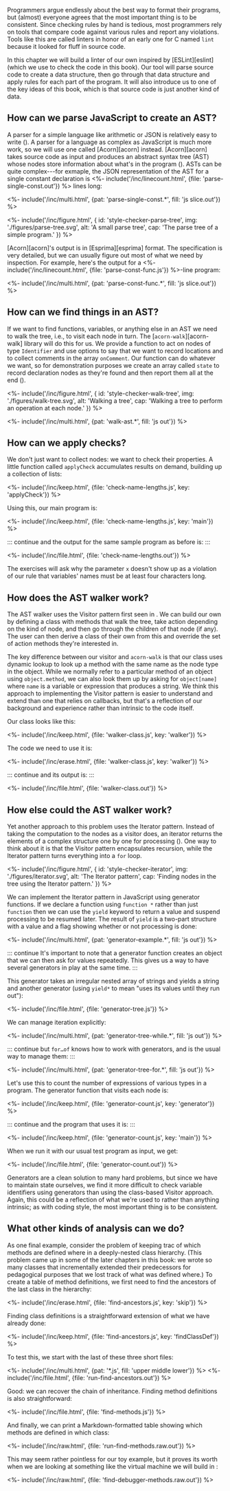 ---
---

Programmers argue endlessly about the best way to format their programs,
but (almost) everyone agrees that the most important thing is to be consistent.
Since checking rules by hand is tedious,
most programmers rely on tools that compare code against various rules
and report any violations.
Tools like this are called <g key="linter">linters</g>
in honor of an early one for C named `lint`
because it looked for fluff in source code.

In this chapter we will build a linter of our own inspired by [ESLint][eslint]
(which we use to check the code in this book).
Our tool will parse source code to create a data structure,
then go through that data structure and apply rules for each part of the program.
It will also introduce us to one of the key ideas of this book,
which is that source code is just another kind of data.

## How can we parse JavaScript to create an AST?

A parser for a simple language like arithmetic or JSON is relatively easy to write (<x key="regex-parser"></x>).
A parser for a language as complex as JavaScript is much more work,
so we will use one called [Acorn][acorn] instead.
[Acorn][acorn] takes source code as input
and produces an <g key="abstract_syntax_tree">abstract syntax tree</g> (AST)
whose nodes store information about what's in the program
(<f key="style-checker-parse-tree"></f>).
ASTs can be quite complex---for exmaple,
the JSON representation of the AST for a single constant declaration
is <%- include('/inc/linecount.html', {file: 'parse-single-const.out'}) %> lines long:

<%- include('/inc/multi.html', {pat: 'parse-single-const.*', fill: 'js slice.out'}) %>

<%- include('/inc/figure.html', {
    id: 'style-checker-parse-tree',
    img: './figures/parse-tree.svg',
    alt: 'A small parse tree',
    cap: 'The parse tree of a simple program.'
}) %>

[Acorn][acorn]'s output is in [Esprima][esprima] format.
The specification is very detailed,
but we can usually figure out most of what we need by inspection.
For example,
here's the output for a <%- include('/inc/linecount.html', {file: 'parse-const-func.js'}) %>-line program:

<%- include('/inc/multi.html', {pat: 'parse-const-func.*', fill: 'js slice.out'}) %>

## How can we find things in an AST?

If we want to find functions, variables, or anything else in an AST
we need to <g key="walk_tree">walk the tree</g>,
i.e.,
to visit each node in turn.
The [`acorn-walk`][acorn-walk] library will do this for us.
We provide a function to act on nodes of type `Identifier`
and use options to say that we want to record locations
and to collect comments in the array `onComment`.
Our function can do whatever we want,
so for demonstration purposes we create an array called `state` to record declaration nodes as they're found
and then report them all at the end
(<f key="style-checker-walk-tree"></f>).

<%- include('/inc/figure.html', {
    id: 'style-checker-walk-tree',
    img: './figures/walk-tree.svg',
    alt: 'Walking a tree',
    cap: 'Walking a tree to perform an operation at each node.'
}) %>

<%- include('/inc/multi.html', {pat: 'walk-ast.*', fill: 'js out'}) %>

## How can we apply checks?

We don't just want to collect nodes:
we want to check their properties.
A little function called `applyCheck` accumulates results on demand,
building up a collection of lists:

<%- include('/inc/keep.html', {file: 'check-name-lengths.js', key: 'applyCheck'}) %>

Using this, our main program is:

<%- include('/inc/keep.html', {file: 'check-name-lengths.js', key: 'main'}) %>

::: continue
and the output for the same sample program as before is:
:::

<%- include('/inc/file.html', {file: 'check-name-lengths.out'}) %>

The exercises will ask why the parameter `x` doesn't show up as a violation of our rule
that variables' names must be at least four characters long.

## How does the AST walker work?

The AST walker uses the Visitor pattern first seen in <x key="page-templates"></x>.
We can build our own by defining a class with methods that walk the tree,
take action depending on the kind of node,
and then go through the children of that node (if any).
The user can then derive a class of their own from this
and override the set of action methods they're interested in.

The key difference between our visitor and `acorn-walk` is that
our class uses <g key="dynamic_lookup">dynamic lookup</g> to look up a method
with the same name as the node type in the object.
While we normally refer to a particular method of an object using `object.method`,
we can also look them up by asking for `object[name]`
where `name` is a variable or expression that produces a string.
We think this approach to implementing the Visitor pattern is easier to understand and extend
than one that relies on callbacks,
but that's a reflection of our background and experience
rather than intrinsic to the code itself.

Our class looks like this:

<%- include('/inc/keep.html', {file: 'walker-class.js', key: 'walker'}) %>

The code we need to use it is:

<%- include('/inc/erase.html', {file: 'walker-class.js', key: 'walker'}) %>

::: continue
and its output is:
:::

<%- include('/inc/file.html', {file: 'walker-class.out'}) %>

## How else could the AST walker work?

Yet another approach to this problem uses the <g key="iterator_pattern">Iterator</g> pattern.
Instead of taking the computation to the nodes as a visitor does,
an iterator returns the elements of a complex structure one by one for processing
(<f key="style-checker-iterator"></f>).
One way to think about it is that the Visitor pattern encapsulates recursion,
while the Iterator pattern turns everything into a `for` loop.

<%- include('/inc/figure.html', {
    id: 'style-checker-iterator',
    img: './figures/iterator.svg',
    alt: 'The Iterator pattern',
    cap: 'Finding nodes in the tree using the Iterator pattern.'
}) %>

We can implement the Iterator pattern in JavaScript using <g key="generator_function">generator functions</g>.
If we declare a function using `function *` rather than just `function`
then we can use the `yield` keyword to return a value and suspend processing to be resumed later.
The result of `yield` is a two-part structure with a value and a flag showing whether or not processing is done:

<%- include('/inc/multi.html', {pat: 'generator-example.*', fill: 'js out'}) %>

::: continue
It's important to note that a generator function creates an object
that we can then ask for values repeatedly.
This gives us a way to have several generators in play at the same time.
:::

This generator takes an irregular nested array of strings
and yields a string and another generator
(using `yield*` to mean "uses its values until they run out"):

<%- include('/inc/file.html', {file: 'generator-tree.js'}) %>

We can manage iteration explicitly:

<%- include('/inc/multi.html', {pat: 'generator-tree-while.*', fill: 'js out'}) %>

::: continue
but `for…of` knows how to work with generators,
and is the usual way to manage them:
:::

<%- include('/inc/multi.html', {pat: 'generator-tree-for.*', fill: 'js out'}) %>

Let's use this to count the number of expressions of various types in a program.
The generator function that visits each node is:

<%- include('/inc/keep.html', {file: 'generator-count.js', key: 'generator'}) %>

::: continue
and the program that uses it is:
:::

<%- include('/inc/keep.html', {file: 'generator-count.js', key: 'main'}) %>

When we run it with our usual test program as input, we get:

<%- include('/inc/file.html', {file: 'generator-count.out'}) %>

Generators are a clean solution to many hard problems,
but since we have to maintain state ourselves,
we find it more difficult to check variable identifiers using generators
than using the class-based Visitor approach.
Again,
this could be a reflection of what we're used to rather than anything intrinsic;
as with coding style,
the most important thing is to be consistent.

## What other kinds of analysis can we do?

As one final example,
consider the problem of keeping trac of which methods are defined where
in a deeply-nested class hierarchy.
(This problem came up in some of the later chapters in this book:
we wrote so many classes that incrementally extended their predecessors for pedagogical purposes
that we lost track of what was defined where.)
To create a table of method definitions,
we first need to find the ancestors of the last class in the hierarchy:

<%- include('/inc/erase.html', {file: 'find-ancestors.js', key: 'skip'}) %>

Finding class definitions is a straightforward extension of what we have already done:

<%- include('/inc/keep.html', {file: 'find-ancestors.js', key: 'findClassDef'}) %>

To test this, we start with the last of these three short files:

<%- include('/inc/multi.html', {pat: '*.js', fill: 'upper middle lower'}) %>
<%- include('/inc/file.html', {file: 'run-find-ancestors.out'}) %>

Good: we can recover the chain of inheritance.
Finding method definitions is also straightforward:

<%- include('/inc/file.html', {file: 'find-methods.js'}) %>

And finally,
we can print a <g key="markdown">Markdown</g>-formatted table showing which methods are defined in which class:

<%- include('/inc/raw.html', {file: 'run-find-methods.raw.out'}) %>

This may seem rather pointless for our toy example,
but it proves its worth when we are looking at something like
the virtual machine we will build in <x key="virtual-machine"></x>:

<%- include('/inc/raw.html', {file: 'find-debugger-methods.raw.out'}) %>
